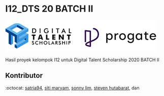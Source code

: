 # I12_DTS 20 BATCH II

![DTS KOMINFO](resources/penyelenggara.png)

Hasil proyek kelompok I12 untuk Digital Talent Scholarship 2020 BATCH II

## Kontributor
:octocat: [satria94](https://github.com/satria94), [siti maryam](https://github.com/sitiymaryam), [sonny lim](https://github.com/sonnylim90), [steven hutabarat](https://github.com/stevenHutabarat), dan [](https://github.com/)
